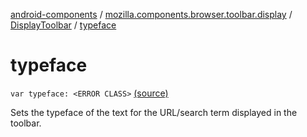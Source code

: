 [android-components](../../index.md) / [mozilla.components.browser.toolbar.display](../index.md) / [DisplayToolbar](index.md) / [typeface](./typeface.md)

# typeface

`var typeface: <ERROR CLASS>` [(source)](https://github.com/mozilla-mobile/android-components/blob/master/components/browser/toolbar/src/main/java/mozilla/components/browser/toolbar/display/DisplayToolbar.kt#L357)

Sets the typeface of the text for the URL/search term displayed in the toolbar.

